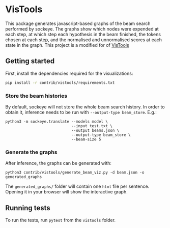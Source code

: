 # VisTools

This package generates javascript-based graphs of the beam search performed by sockeye. The graphs show  which nodes were expended at each step, at which step each hypothesis in the beam finished, the tokens chosen at each step, and the normalised and unnormalised scores at each state in the graph. This project is a modified for of [VisTools](https://github.com/OpenNMT/VisTools)

## Getting started

First, install the dependencies required for the visualizations:

```sh
pip install -r contrib/vistools/requirements.txt
```

### Store the beam histories

By default, sockeye will not store the whole beam search history. In order to obtain it, inference needs to be run with `--output-type beam_store`. E.g.:

```
python3 -m sockeye.translate --models model \
                             --input test.txt \
                             --output beams.json \
                             --output-type beam_store \
                             --beam-size 5
```

### Generate the graphs

After inference, the graphs can be generated with:

```
python3 contrib/vistools/generate_beam_viz.py -d beam.json -o generated_graphs
```

The `generated_graphs/` folder will contain one `html` file per sentence. Opening it in your browser will show the interactive graph.

## Running tests

To run the tests, run `pytest` from the `vistools` folder.
